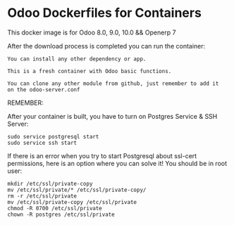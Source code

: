 Odoo Dockerfiles for Containers
========

This docker image is for Odoo 8.0, 9.0, 10.0 && Openerp 7

After the download process is completed you can run the container:

    You can install any other dependency or app.

    This is a fresh container with Odoo basic functions.

    You can clone any other module from github, just remember to add it
    on the odoo-server.conf 

REMEMBER:

After your container is built, you have to turn on Postgres Service & SSH Server:

    sudo service postgresql start
    sudo service ssh start

If there is an error when you try to start Postgresql about ssl-cert permissions,
here is an option where you can solve it!
You should be in root user:

    mkdir /etc/ssl/private-copy
    mv /etc/ssl/private/* /etc/ssl/private-copy/
    rm -r /etc/ssl/private
    mv /etc/ssl/private-copy /etc/ssl/private
    chmod -R 0700 /etc/ssl/private
    chown -R postgres /etc/ssl/private